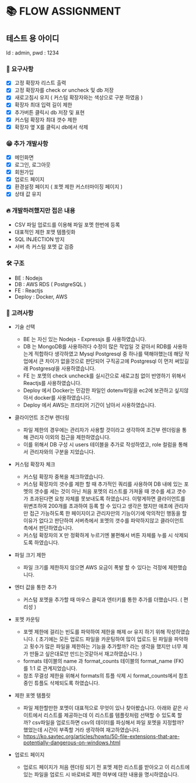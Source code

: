 # 📚 FLOW ASSIGNMENT

## 테스트 용 아이디

Id : admin, pwd : 1234

### 📃 요구사항

- [x] 고정 확장자 리스트 출력
- [x] 고정 확장자를 check or uncheck 및 db 저장
- [x] 새로고침시 유지 ( 커스텀 확장자와는 색상으로 구분 하였음 )
- [x] 확장자 최대 입력 길이 제한
- [x] 추가버튼 클릭시 db 저장 및 표현
- [x] 커스텀 확장자 최대 갯수 제한
- [x] 확장자 옆 X를 클릭시 db에서 삭제

### 😁 추가 개발사항

- [x] 메인화면
- [x] 로그인, 로그아웃
- [x] 회원가입
- [x] 업로드 페이지
- [x] 환경설정 페이지 ( 포멧 제한 커스터마이징 페이지 )
- [x] 상태 값 유지

### 🔥 개발하려했지만 접은 내용

- CSV 파일 업로드를 이용해 파일 포멧 한번에 등록
- 대표적인 제한 포맷 템플릿화
- SQL INJECTION 방지
- 서버 측 커스텀 포멧 값 검증

### 🛠 구조

- BE : Nodejs
- DB : AWS RDS ( PostgreSQL )
- FE : Reactjs
- Deploy : Docker, AWS

### 🤔 고려사항

- 기술 선택

  - BE 는 자신 있는 Nodejs - Expressjs 를 사용하였습니다.
  - DB 는 MongoDB를 사용하려다 수정이 많은 작업일 것 같아서 RDB를 사용하는게 적합하다 생각하였고 Mysql Postgresql 중 하나를 택해야했는데 해당 작업에서 큰 차이가 없을것으로 판단되어 구직공고에 Postgresql 이 먼저 써있길래 Postgresql을 사용하였습니다.
  - FE 는 포멧의 check uncheck를 실시간으로 새로고침 없이 반영하기 위해서 Reactjs를 사용하였습니다.
  - Deploy 에서 Docker는 민감한 파일인 dotenv파일을 ec2에 보관하고 싶지않아서 docker를 사용하였습니다.
  - Deploy 에서 AWS는 프리티어 기간이 남아서 사용하였습니다.

- 클라이언트 조건부 렌더링

  - 파일 제한의 경우에는 관리자가 사용할 것이라고 생각하여 조건부 렌더링을 통해 관리자 이외의 접근을 제한하였습니다.
  - 이를 위해서 DB 구성 시 users 테이블을 추가로 작성하였고, role 컬럼을 통해서 관리자와의 구분을 지었습니다.

- 커스텀 확장자 체크

  - 커스텀 확장자 중복을 체크하였습니다.
  - 커스텀 확장자의 갯수를 제한 할 때 추가적인 쿼리를 사용하여 DB 내에 있는 포멧의 갯수를 세는 것이 아닌 처음 포멧의 리스트를 가져올 때 갯수를 세고 갯수가 초과된다면 요청 자체를 못보내도록 하였습니다. 이렇게하면 클라이언트를 위변조하여 200개를 초과하여 등록 할 수 있다고 생각은 했지만 애초에 관리자만 접근 가능하도록 한 페이지이고 관리자만의 기능이기에 악의적인 행동을 할 이유가 없다고 판단하여 서버측에서 포멧의 갯수를 파악하지않고 클라이언트 측에서 판단하였습니다.
  - 커스텀 확장자의 X 만 정확하게 누르기엔 불편해서 버튼 자체를 누를 시 삭제되도록 하였습니다.

- 파일 크기 제한

  - 파일 크기를 제한하지 않으면 AWS 요금이 폭발 할 수 있다는 걱정에 제한했습니다.

- 엔터 값을 통한 추가

  - 커스텀 포멧을 추가할 때 마우스 클릭과 엔터키를 통한 추가를 더했습니다. ( 편리성 )

- 포멧 카운팅

  - 포멧 제한에 걸리는 빈도를 파악하여 제한을 해제 or 유지 하기 위해 작성하였습니다.
    ( 초기에는 모든 업로드 파일을 카운팅하여 많이 업로드 된 파일을 파악하고 횟수가 많은 파일을 제한하는 기능을 추가할까? 라는 생각을 했지만 너무 제가 만들고 싶은대로만 만드는것같아서 재고하였습니다. )
  - formats 테이블의 name 과 format_counts 테이블의 format_name (FK) 를 1:1 로 관계지었습니다.
  - 참조 무결성 제한을 위해서 formats의 튜플 삭제 시 format_counts에서 참조중인 튜플도 삭제되도록 하였습니다.

- 제한 포멧 템플릿

  - 파일 제한할만한 포멧이 대표적으로 무엇이 있나 찾아봤습니다. 아래와 같은 사이트에서 리스트를 제공하는데 이 리스트를 템플릿처럼 선택할 수 있도록 할 까? csv파일을 업로드하면 csv의 데이터를 파싱해서 파일 포멧을 지정할까? 했었는데 시간이 부족할 거라 생각하여 재고하였습니다.
  - https://ko.savtec.org/articles/howto/50-file-extensions-that-are-potentially-dangerous-on-windows.html

- 업로드 페이지
  - 업로드 페이지가 처음 렌더링 되기 전 포멧 제한 리스트를 받아오고 이 리스트에 있는 파일을 업로드 시 바로바로 제한 여부에 대한 내용을 명시하였습니다.
